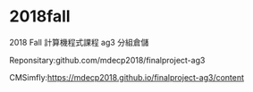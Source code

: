 # 2018fall
2018 Fall 計算機程式課程 ag3 分組倉儲

Reponsitary:github.com/mdecp2018/finalproject-ag3

CMSimfly:https://mdecp2018.github.io/finalproject-ag3/content
